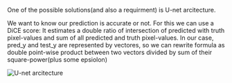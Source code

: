 



One of the possible solutions(and also a requirment) is U-net arcitecture. 



We want to know our prediction is accurate or not. For this we can use a DiCE score: 
It estimates a double ratio of intersection of predicted with truth pixel-values and sum of
all predicted and truth pixel-values. 
In our case, pred_y and test_y are represented by vectores, so we can 
rewrite formula as double point-wise product between two vectors divided by sum of their square-power(plus some epsiolon)



![U-net arcitecture](https://lmb.informatik.uni-freiburg.de/people/ronneber/u-net/u-net-architecture.png)



